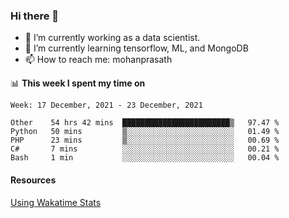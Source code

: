 ### Hi there 👋

- 🔭 I’m currently working as a data scientist.
- 🌱 I’m currently learning tensorflow, ML, and MongoDB
- 📫 How to reach me: mohanprasath

📊 **This week I spent my time on**
<!--START_SECTION:waka-->
```text
Week: 17 December, 2021 - 23 December, 2021

Other    54 hrs 42 mins  ████████████████████████▒   97.47 % 
Python   50 mins         ▒░░░░░░░░░░░░░░░░░░░░░░░░   01.49 % 
PHP      23 mins         ▒░░░░░░░░░░░░░░░░░░░░░░░░   00.69 % 
C#       7 mins          ░░░░░░░░░░░░░░░░░░░░░░░░░   00.21 % 
Bash     1 min           ░░░░░░░░░░░░░░░░░░░░░░░░░   00.04 % 
```
<!--END_SECTION:waka-->

#### Resources
[Using Wakatime Stats](https://github.com/marketplace/actions/waka-readme)

